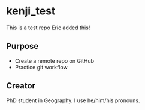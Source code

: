 # kenji_test
This is a test repo
Eric added this!

## Purpose

- Create a remote repo on GitHub
- Practice git workflow

## Creator

PhD student in Geography. I use he/him/his pronouns.